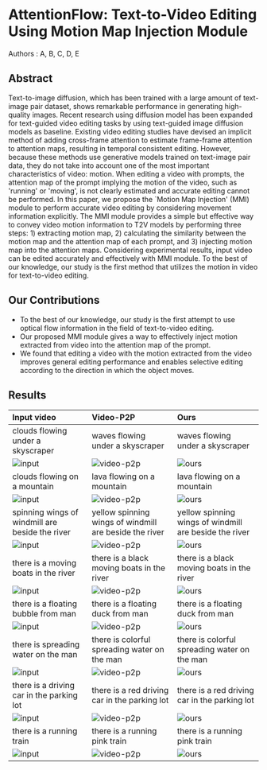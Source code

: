 # AttentionFlow: Text-to-Video Editing Using Motion Map Injection Module

Authors : A, B, C, D, E


## Abstract

Text-to-image diffusion, which has been trained with a large amount of text-image pair dataset, shows remarkable performance in generating high-quality images. Recent research using diffusion model has been expanded for text-guided video editing tasks by using text-guided image diffusion models as baseline. Existing video editing studies have devised an implicit method of adding cross-frame attention to estimate frame-frame attention to attention maps, resulting in temporal consistent editing. However, because these methods use generative models trained on text-image pair data, they do not take into account one of the most important characteristics of video: motion. When editing a video with prompts, the attention map of the prompt implying the motion of the video, such as 'running' or 'moving', is not clearly estimated and accurate editing cannot be performed. In this paper, we propose the `Motion Map Injection' (MMI) module to perform accurate video editing by considering movement information explicitly. The MMI module provides a simple but effective way to convey video motion information to T2V models by performing three steps: 1) extracting motion map, 2) calculating the similarity between the motion map and the attention map of each prompt, and 3) injecting motion map into the attention maps.  Considering experimental results, input video can be edited accurately and effectively with MMI module. To the best of our knowledge, our study is the first method that utilizes the motion in video for text-to-video editing.


## Our Contributions

* To the best of our knowledge, our study is the first attempt to use optical flow information in the field of text-to-video editing.
* Our proposed MMI module gives a way to effectively inject motion extracted from video into the attention map of the prompt.
* We found that editing a video with the motion extracted from the video improves general editing performance and enables selective editing according to the direction in which the object moves.


## Results


| Input video                              | Video-P2P                         | Ours                           |
|:-----------------------------------------|:----------------------------------|:-------------------------------|
| clouds flowing under a skyscraper | waves flowing under a skyscraper | waves flowing under a skyscraper |
|![input](results/clouds_waves_input.gif)    | ![video-p2p](results/clouds_waves_ori.gif) | ![ours](results/clouds_waves_MMI.gif)  |
| clouds flowing on a mountain | lava flowing on a mountain | lava flowing on a mountain |
|![input](results/clouds_lava_input.gif)    | ![video-p2p](results/clouds_lava_ori.gif) | ![ours](results/clouds_lava_MMI.gif)  |
| spinning wings of windmill are beside the river | yellow spinning wings of windmill are beside the river | yellow spinning wings of windmill are beside the river |
|![input](results/yellow_windmill_input.gif)    | ![video-p2p](results/yellow_windmill_ori.gif) | ![ours](results/yellow_windmill_MMI.gif)  |
| there is a moving boats in the river | there is a black moving boats in the river | there is a black moving boats in the river |
|![input](results/black_boat_input.gif)    | ![video-p2p](results/black_boat_ori.gif) | ![ours](results/black_boat_MMI.gif)  |
| there is a floating bubble from man | there is a floating duck from man | there is a floating duck from man |
|![input](results/bubble_duck_input.gif)    | ![video-p2p](results/bubble_duck_ori.gif) | ![ours](results/bubble_duck_MMI.gif)  |
| there is spreading water on the man | there is colorful spreading water on the man | there is colorful spreading water on the man |
|![input](results/colorful_water_input.gif)    | ![video-p2p](results/colorful_water_ori.gif) | ![ours](results/colorful_water_MMI.gif)  |
| there is a driving car in the parking lot | there is a red driving car in the parking lot | there is a red driving car in the parking lot |
|![input](results/red_car_input.gif)    | ![video-p2p](results/red_car_ori.gif) | ![ours](results/red_car_MMI.gif)  |
| there is a running train | there is a running pink train | there is a running pink train |
|![input](results/pink_train_input.gif)    | ![video-p2p](results/pink_train_ori.gif) | ![ours](results/pink_train_MMI.gif)  |
